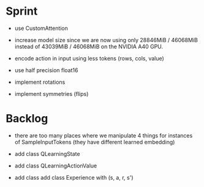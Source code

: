 # Sprint

- use CustomAttention
- increase model size since we are now using only 28846MiB / 46068MiB instead of 43039MiB /  46068MiB on the NVIDIA A40 GPU.
- encode action in input using less tokens (rows, cols, value)

- use half precision float16
- implement rotations
- implement symmetries (flips)

# Backlog

- there are too many places where we manipulate 4 things for instances of SampleInputTokens (they have different learned embedding)
- add class QLearningState
- add class QLearningActionValue

- add class add class Experience with (s, a, r, s')
